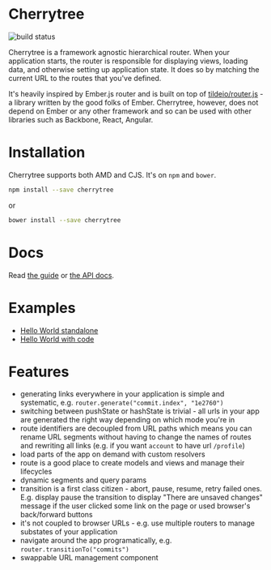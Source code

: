 # Cherrytree

![build status](https://www.codeship.io/projects/aa5e37b0-aeb1-0131-dd5f-06fd12e6a611/status)

Cherrytree is a framework agnostic hierarchical router. When your application starts, the router is responsible for displaying views, loading data, and otherwise setting up application state. It does so by matching the current URL to the routes that you've defined.

It's heavily inspired by Ember.js router and is built on top of [tildeio/router.js](https://github.com/tildeio/router.js) - a library written by the good folks of Ember. Cherrytree, however, does not depend on Ember or any other framework and so can be used with other libraries such as Backbone, React, Angular.

# Installation

Cherrytree supports both AMD and CJS. It's on `npm` and `bower`.

```sh
npm install --save cherrytree
```

or

```sh
bower install --save cherrytree
```

# Docs

Read [the guide](docs/guide.md) or [the API docs](docs/api.md).

# Examples

* [Hello World standalone](http://requirebin.com/embed?gist=aa3edb9fb05fa01c59f0)
* [Hello World with code](http://requirebin.com/?gist=aa3edb9fb05fa01c59f0)


# Features

* generating links everywhere in your application is simple and systematic, e.g. `router.generate("commit.index", "1e2760")`
* switching between pushState or hashState is trivial - all urls in your app are generated the right way depending on which mode you're in
* route identifiers are decoupled from URL paths which means you can rename URL segments without having to change the names of routes and rewriting all links (e.g. if you want `account` to have url `/profile`)
* load parts of the app on demand with custom resolvers
* route is a good place to create models and views and manage their lifecycles
* dynamic segments and query params
* transition is a first class citizen - abort, pause, resume, retry failed ones. E.g. display pause the transition to display "There are unsaved changes" message if the user clicked some link on the page or used browser's back/forward buttons
* it's not coupled to browser URLs - e.g. use multiple routers to manage substates of your application
* navigate around the app programatically, e.g. `router.transitionTo("commits")`
* swappable URL management component
